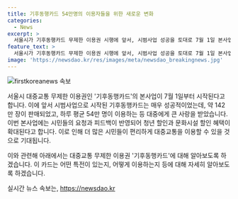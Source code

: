 ```yaml
---
title: 기후동행카드 54만명의 이용자들을 위한 새로운 변화
categories:
  - News
excerpt: >
  서울시가 기후동행카드 무제한 이용권 시행에 앞서, 시범사업 성공을 토대로 7월 1일 본사업을 시작한다. 기후동행카드는 이용자 증가로 5월말까지 142만장 이용, 하루평균 54만명의 이용률을 기록했다. 시는 시민들의 요청을 수렴해 청년할인 편의성과 문화시설 할인 혜택을 제공할 예정이며, 1~7일 단기권으로 세분화하여 다양한 이용자들의 편의를 고려할 계획이다.
feature_text: >
  서울시가 기후동행카드 무제한 이용권 시행에 앞서, 시범사업 성공을 토대로 7월 1일 본사업을 시작한다. 기후동행카드는 이용자 증가로 5월말까지 142만장 이용, 하루평균 54만명의 이용률을 기록했다. 시는 시민들의 요청을 수렴해 청년할인 편의성과 문화시설 할인 혜택을 제공할 예정이며, 1~7일 단기권으로 세분화하여 다양한 이용자들의 편의를 고려할 계획이다.
image: 'https://newsdao.kr/res/images/meta/newsdao_breakingnews.jpg'
---
```


<p><img src="https://newsdao.kr/res/images/meta/newsdao_breakingnews.jpg" alt="firstkoreanews 속보" /></p>

<p>서울시 대중교통 무제한 이용권인 '기후동행카드'의 본사업이 7월 1일부터 시작된다고 합니다. 이에 앞서 시범사업으로 시작된 기후동행카드는 매우 성공적이었는데, 약 142만 장이 판매되었고, 하루 평균 54만 명이 이용하는 등 대중에게 큰 사랑을 받았습니다. 이번 본사업에는 시민들의 요청과 피드백이 반영되어 청년 할인과 문화시설 할인 혜택이 확대된다고 합니다. 이로 인해 더 많은 시민들이 편리하게 대중교통을 이용할 수 있을 것으로 기대됩니다.</p>

<p>이와 관련해 아래에서는 대중교통 무제한 이용권 '기후동행카드'에 대해 알아보도록 하겠습니다. 이 카드는 어떤 특전이 있는지, 어떻게 이용하는지 등에 대해 자세히 알아보도록 하겠습니다.</p>
실시간 뉴스 속보는, <a href="https://newsdao.kr" rel="dofollow">https://newsdao.kr</a>


